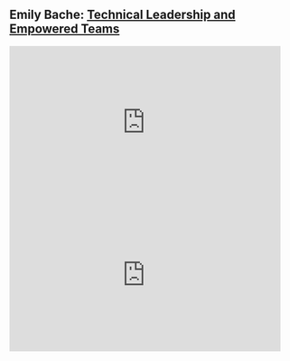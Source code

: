 ## Emily Bache: [Technical Leadership and Empowered Teams](https://www.ustream.tv/recorded/121932156)


<iframe width="480" height="270"
src="https://www.ustream.tv/recorded/121932156?html5ui"
scrolling="no"
allowfullscreen
webkitallowfullscreen
frameborder="0"
style="border:0 none transparent"
></iframe>



<iframe width="480" height="270"
src="https://www.youtube.com/watch?v=Qa25xSpYGb4"
scrolling="no"
allowfullscreen
webkitallowfullscreen
frameborder="0"
style="border:0 none transparent"
></iframe>


